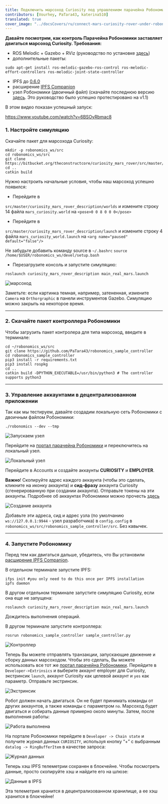 ```yaml
---
title: Подключить марсоход Curiosity под управлением парачейна Робономики
contributors: [Vourhey, PaTara43, katerina510]
translated: true
cover_image: "../docsCovers/ru/connect-mars-curiosity-rover-under-robonomics-parachain-control.png"
---
```


**Давайте посмотрим, как контроль Парачейна Робономики заставляет двигаться марсоход Curiosity. Требования:**
- ROS Melodic + Gazebo + RViz (руководство по установке [здесь](http://wiki.ros.org/melodic/Installation))
- дополнительные пакеты:
```shell
sudo apt-get install ros-melodic-gazebo-ros-control ros-melodic-effort-controllers ros-melodic-joint-state-controller
```
- IPFS до [0.6.0](https://dist.ipfs.io/go-ipfs/v0.6.0/go-ipfs_v0.6.0_linux-386.tar.gz)
- расширение [IPFS Companion](https://github.com/ipfs/ipfs-companion)
- узел Робономики (двоичный файл) (скачайте последнюю версию [здесь](https://github.com/airalab/robonomics/releases). Это руководство было успешно протестировано на v1.1)

В этом видео показан успешный запуск:

https://www.youtube.com/watch?v=6BSOyRbmac8

### 1. Настройте симуляцию
Скачайте пакет для марсохода Curiosity:
```shell
mkdir -p robonomics_ws/src
cd robonomics_ws/src
git clone https://bitbucket.org/theconstructcore/curiosity_mars_rover/src/master/
cd ..
catkin build
```
Нужно настроить начальные условия, чтобы наш марсоход успешно появился:
- Перейдите в

`src/master/curiosity_mars_rover_description/worlds` и измените строку 14 файла `mars_curiosity.world` на 
`<pose>0 0 8 0 0 0</pose>`

- Перейдите в

`src/master/curiosity_mars_rover_description/launch` и измените строку 4 файла `mars_curiosity_world.launch` на
`<arg name="paused" default="false"/>`

Не забудьте добавить команду source в `~/.bashrc`
`source /home/$USER/robonomics_ws/devel/setup.bash`


- Перезагрузите консоль и запустите симуляцию:

```shell
roslaunch curiosity_mars_rover_description main_real_mars.launch
```
![марсоход](../images/curiosity-demo/rover.jpg?raw=true "Марсоход")

Заметьте: если картинка темная, например, затененная, измените `Camera` на `Orthorgraphic` в панели инструментов Gazebo.
Симуляцию можно закрыть на некоторое время.

------------

### 2. Скачайте пакет контроллера Робономики
Чтобы загрузить пакет контролера для типа марсоход, введите в терминале:
```shell
cd ~/robonomics_ws/src
git clone https://github.com/PaTara43/robonomics_sample_controller
cd robonomics_sample_controller
pip3 install -r requirements.txt
pip3 install rospkg
cd ..
catkin build -DPYTHON_EXECUTABLE=/usr/bin/python3 # The controller supports python3
```

------------

### 3. Управление аккаунтами в децентрализованном приложении
Так как мы тестируем, давайте создадим локальную сеть Робономики с двоичным файлом Робономики:
```shell
./robonomics --dev --tmp
```

![Запускаем узел](../images/curiosity-demo/robonomics.jpg?raw=true "Запускаем узел")


Перейдите на [портал парачейна Робономики](https://polkadot.js.org/apps/?rpc=wss%3A%2F%2Fkusama.rpc.robonomics.network%2F#/) и переключитесь на локальный узел. 

![Локальный узел](../images/curiosity-demo/local_node.jpg?raw=true "Локальный узел")


Перейдите в Accounts и создайте аккаунты **CURIOSITY** и **EMPLOYER**.

**Важно**! Скопируйте адрес каждого аккаунта (чтобы это сделать, кликните на иконку аккаунта) и **сид-фразу** аккаунта Curiosity (сгенерированную при создании аккаунта). Отправьте токены на эти аккаунты. Подробнее об аккаунтах Робономики можно прочесть [здесь](https://wiki.robonomics.network/docs/ru/create-account-in-dapp/)

![Создание аккаунта](../images/curiosity-demo/account_creation.jpg?raw=true "Создание аккаунта")


Добавьте эти адреса, сид и адрес узла (по умолчанию `ws://127.0.0.1:9944` - узел разработчика) в `config.config` в `robonomics_ws/src/robonomics_sample_controller/src`. Без кавычек.

------------


### 4. Запустите Робономику

Перед тем как двигаться дальше, убедитесь, что Вы установили [расширение IPFS Companion](https://github.com/ipfs/ipfs-companion).

В отдельном терминале запустите IPFS:
```shell
ifps init #you only need to do this once per IPFS installation
ipfs daemon
```

В другом отдельном терминале запустите симуляцию Curiosity, если она еще не запущена:
```shell
roslaunch curiosity_mars_rover_description main_real_mars.launch
```
Дождитесь выполнения операций.

В другом терминале запустите контроллера:
```shell
rosrun robonomics_sample_controller sample_controller.py
```
![Контроллер](../images/curiosity-demo/controller.jpg?raw=true "Контроллер")


Теперь Вы можете отправлять транзакции, запускающие движение и сборку данных марсоходом. Чтобы это сделать, Вы можете использовать все тот же [портал парачейна Робономики](https://polkadot.js.org/apps/?rpc=wss%3A%2F%2Fkusama.rpc.robonomics.network%2F#/).
Перейдите в `Developer->Extrinsics` и выберите аккаунт employer для Curiosity, экстринсик `launch`, аккаунт Curiosity как целевой аккаунт и `yes` как параметр.
Отправьте экстринсик.

![Экстринсик](../images/curiosity-demo/extrinsic.jpg?raw=true "Экстринсик")


Робот должен начать двигаться. Он не будет принимать команды от других аккаунтов, а также команды с параметром `no`. Марсоход будет двигаться и собирать данные примерно около минуты.
Затем, после выполнения работы:

![Работа выполнена](../images/curiosity-demo/job_done.jpg?raw=true "Работа выполнена")


На портале Робономики перейдите в `Developer -> Chain state` и получите журнал данных `CURIOSITY`, используя кнопку “+” с выбранным `datalog -> RingBufferItem` в качестве запроса: 

![Журнал данных](../images/curiosity-demo/datalog.jpg?raw=true "Журнал данных")

Теперь хэш IPFS телеметрии сохранен в блокчейне. Чтобы посмотреть данные, просто скопируйте хэш и найдите его на шлюзе:

![Данные в IPFS](../images/curiosity-demo/data_in_ipfs.jpg?raw=true "Данные в IPFS")


Эта телеметрия хранится в децентрализованном хранилище, а ее хэш хранится в блокчейне!
